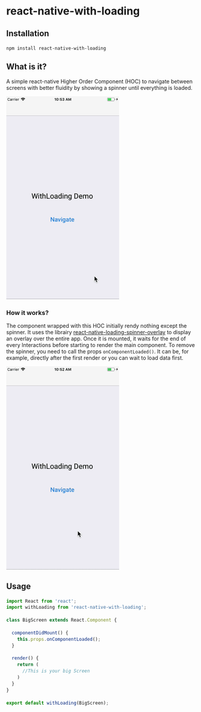 # react-native-with-loading

## Installation
`npm install react-native-with-loading`


## What is it?
A simple react-native Higher Order Component (HOC) to navigate between screens with better fluidity by showing a spinner until everything is loaded.

<img src="./assets/imageLoading.gif" width="300px" title="Navigating" >

### How it works?
The component wrapped with this HOC initially rendy nothing except the spinner. It uses the librairy [react-native-loading-spinner-overlay](https://github.com/joinspontaneous/react-native-loading-spinner-overlay) to display an overlay over the entire app. Once it is mounted, it waits for the end of every Interactions before starting to render the main component. To remove the spinner, you need to call the props `onComponentLoaded()`. It can be, for example, directly after the first render or you can wait to load data first.

<img src="./assets/apiLoading.gif" width="300px" title="Navigating">

## Usage

```javascript
import React from 'react';
import withLoading from 'react-native-with-loading';

class BigScreen extends React.Component {

  componentDidMount() {
    this.props.onComponentLoaded();
  }

  render() {
    return (
      //This is your big Screen
    )
  }
}

export default withLoading(BigScreen);
```